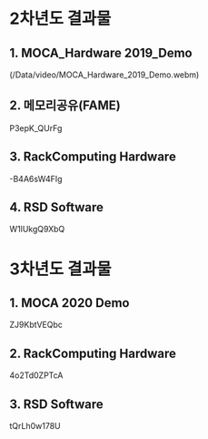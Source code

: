 # 2차년도 결과물
## 1. MOCA_Hardware 2019_Demo

(/Data/video/MOCA_Hardware_2019_Demo.webm)

## 2. 메모리공유(FAME)

<youtube>P3epK_QUrFg</youtube>


## 3. RackComputing Hardware

<youtube>-B4A6sW4FIg</youtube>


## 4. RSD Software

<youtube>W1lUkgQ9XbQ</youtube>


# 3차년도 결과물

## 1. MOCA 2020 Demo

<youtube>ZJ9KbtVEQbc</youtube>


## 2. RackComputing Hardware
<youtube>4o2Td0ZPTcA</youtube>


## 3. RSD Software

<youtube>tQrLh0w178U</youtube>
